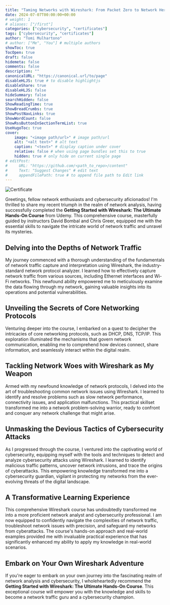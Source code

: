 ```yaml
---
title: "Taming Networks with Wireshark: From Packet Zero to Network Hero with David Bombal and Chris Greer on Udemy"
date: 2024-07-07T00:00:00+00:00
# weight: 1
# aliases: ["/first"]
categories: ["cybersecurity", "certificates"]
tags: ["cybersecurity", "certificates"]
author: "Tomi Mulhartono"
# author: ["Me", "You"] # multiple authors
showToc: true
TocOpen: true
draft: false
hidemeta: false
comments: false
description: ""
canonicalURL: "https://canonical.url/to/page"
disableHLJS: true # to disable highlightjs
disableShare: true
disableHLJS: false
hideSummary: false
searchHidden: false
ShowReadingTime: true
ShowBreadCrumbs: true
ShowPostNavLinks: true
ShowWordCount: false
ShowRssButtonInSectionTermList: true
UseHugoToc: true
cover:
    image: "<image path/url>" # image path/url
    alt: "<alt text>" # alt text
    caption: "<text>" # display caption under cover
    relative: false # when using page bundles set this to true
    hidden: true # only hide on current single page
# editPost:
#     URL: "https://github.com/<path_to_repo>/content"
#     Text: "Suggest Changes" # edit text
#     appendFilePath: true # to append file path to Edit link
---
```


![Certificate](/images/wireshark-udemy.jpg)

Greetings, fellow network enthusiasts and cybersecurity aficionados! I'm thrilled to share my recent triumph in the realm of network analysis, having successfully completed the **Getting Started with Wireshark: The Ultimate Hands-On Course** from Udemy. This comprehensive course, masterfully guided by instructors David Bombal and Chris Greer, equipped me with the essential skills to navigate the intricate world of network traffic and unravel its mysteries.

## Delving into the Depths of Network Traffic

My journey commenced with a thorough understanding of the fundamentals of network traffic capture and interpretation using Wireshark, the industry-standard network protocol analyzer. I learned how to effectively capture network traffic from various sources, including Ethernet interfaces and Wi-Fi networks. This newfound ability empowered me to meticulously examine the data flowing through my network, gaining valuable insights into its operations and potential vulnerabilities.

## Unveiling the Secrets of Core Networking Protocols

Venturing deeper into the course, I embarked on a quest to decipher the intricacies of core networking protocols, such as DHCP, DNS, TCP/IP. This exploration illuminated the mechanisms that govern network communication, enabling me to comprehend how devices connect, share information, and seamlessly interact within the digital realm.

## Tackling Network Woes with Wireshark as My Weapon

Armed with my newfound knowledge of network protocols, I delved into the art of troubleshooting common network issues using Wireshark. I learned to identify and resolve problems such as slow network performance, connectivity issues, and application malfunctions. This practical skillset transformed me into a network problem-solving warrior, ready to confront and conquer any network challenge that might arise.

## Unmasking the Devious Tactics of Cybersecurity Attacks

As I progressed through the course, I ventured into the captivating world of cybersecurity, equipping myself with the tools and techniques to detect and analyze cybersecurity attacks using Wireshark. I learned to identify malicious traffic patterns, uncover network intrusions, and trace the origins of cyberattacks. This empowering knowledge transformed me into a cybersecurity guardian, vigilant in protecting my networks from the ever-evolving threats of the digital landscape.

## A Transformative Learning Experience

This comprehensive Wireshark course has undoubtedly transformed me into a more proficient network analyst and cybersecurity professional. I am now equipped to confidently navigate the complexities of network traffic, troubleshoot network issues with precision, and safeguard my networks from cyberattacks. The course's hands-on approach and real-world examples provided me with invaluable practical experience that has significantly enhanced my ability to apply my knowledge in real-world scenarios.

## Embark on Your Own Wireshark Adventure

If you're eager to embark on your own journey into the fascinating realm of network analysis and cybersecurity, I wholeheartedly recommend the **Getting Started with Wireshark: The Ultimate Hands-On Course**. This exceptional course will empower you with the knowledge and skills to become a network traffic guru and a cybersecurity champion.